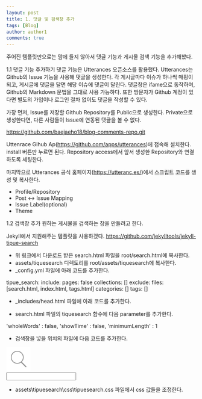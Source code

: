 ```yaml
---
layout: post
title: 1. 댓글 및 검색창 추가
tags: [Blog]
author: author1
comments: true
---
```


주어진 템플릿만으로는 맘에 들지 않아서 댓글 기능과 게시물 검색 기능을 추가해봤다.

1.1 댓글 기능 추가하기
댓글 기능은 Utterances 오픈소스를 활용했다.
Utterances는 Github의 Issue 기능을 사용해 댓글을 생성한다. 각 게시글마다 이슈가 하나씩 매핑이 되고, 게시글에 댓글을 달면 해당 이슈에 댓글이 달린다. 댓글창은 ifame으로 동작하며, Github의 Markdown 문법을 그대로 사용 가능하다.
또한 방문자가 Github 계정이 있다면 별도의 가입이나 로그인 절차 없이도 댓글을 작성할 수 있다.

가장 먼저, Issue를 저장할 Github Repository를 Public으로 생성한다. Private으로 생성한다면, 다른 사람들이 Issue에 연동된 댓글을 볼 수 없다.

https://github.com/baejaeho18/blog-comments-repo.git

Uttenrace Gihub Ap(https://github.com/apps/utterances)에 접속해 설치한다. install 버튼만 누르면 된다.
Repository access에서 앞서 생성한 Repository와 연결하도록 세팅한다.

마지막으로 Utterances 공식 홈페이지(https://utteranc.es/)에서 스크립트 코드를 생성 및 복사한다.
- Profile/Repository
- Post <-> Issue Mapping
- Issue Label(optional)
- Theme

1.2 검색창 추가
원하는 게시물을 검색하는 창을 만들려고 한다.

Jekyll에서 지원해주는 템플릿을 사용하겠다.
https://github.com/jekylltools/jekyll-tipue-search

* 위 링크에서 다운로드 받은 search.html 파일을 root/search.html에 복사한다.
* assets/tiquesearch 디렉토리를 root/assets/tiquesearch에 복사한다. 
* _config.yml 파일에 아래 코드를 추가한다.

tipue_search:
     include:
         pages: false
         collections: []
     exclude:
         files: [search.html, index.html, tags.html]
         categories: []
         tags: []

* _includes/head.html 파일에 아래 코드를 추가한다.

<!-- tipuesearch -->
 <link rel="stylesheet" href="/assets/tipuesearch/css/tipuesearch.css">
 <script src="https://ajax.googleapis.com/ajax/libs/jquery/3.2.1/jquery.min.js"></script>
 <script src="/assets/tipuesearch/tipuesearch_content.js"></script>
 <script src="/assets/tipuesearch/tipuesearch_set.js"></script>
 <script src="/assets/tipuesearch/tipuesearch.min.js"></script>

 * search.html 파일의 tiquesearch 함수에 다음 parameter를 추가한다.

'wholeWords' : false,
'showTime'   : false,
'minimumLength' : 1

* 검색창을 넣을 위치의 파일에 다음 코드를 추가한다.

<form action="/search">
   <div class="tipue_search_left">
     <img src="/assets/tipuesearch/search.png" class="tipue_search_icon">
   </div>
   <div class="tipue_search_right">
     <input type="text" name="q" id="tipue_search_input" pattern=".{1,}" title="At least 1 characters" required></div>
   <div style="clear: both;"></div>
 </form>

 * assets\tipuesearch\css\tipuesearch.css 파일에서 css 값들을 조정한다.